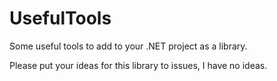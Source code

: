 # UsefulTools

Some useful tools to add to your .NET project as a library.

Please put your ideas for this library to issues, I have no ideas.

